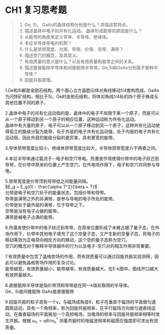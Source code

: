 # CH1 复习思考题

>1. Ge, Si， GaAs的晶体结构分别是什么？并描述其特点。
>2. 描述晶体中电子的共有化运动。 晶体形成能带的原因是什么？
>3. 从能带的角度来定义导体、半导体、绝缘体。
>4. 本征半导体导电的机制？
>5. 什么是禁带宽度、允带、导带、价带、空带、满带？
>6. 描述空穴的概念，及其意义。
>7. 有效质量的意义是什么？以及有效质量和能带之间的关系。
>8. 描述直接能隙半导体和间接能隙半导体。Ge,Si和GaAs分别属于那种半导体？
>9. 回旋共振原理。



1.Ge和Si都是金刚石结构，两个面心立方晶胞沿体对角线移动1/4套构而成，GaAs为闪锌矿结构，相比于Si，Ge的金刚石结构，将体对角线1/4处的四个原子换成与其他位置不同的原子。

2.晶体中电子的共有化运动指的是，晶体中的电子不局限于某一个原子，而是可以从一个原子移动到另一个原子的相应位置，这种运动称为共有化运动。<br>
晶体中有大量的原子，电子可以从一个原子移动到另一个原子，这种共有化运动使得孤立的能级分裂为能带，处于外层的电子共有化运动强，处于内层的电子共有化运动弱，因此外层的能级分裂的更厉害，具有更宽的能带。<br>

3.导体禁带宽度比较小，绝缘体禁带宽度比较大，半导体禁带宽度介于两者之间。<br>

4.本征半导体通过载流子--电子和空穴导电。热激发作用使得价带中的电子跃迁到导带，在价带中原来的位置上产生空穴，在外电场作用下，电子和空穴共同参与导电。

5.禁带宽度是价带顶到导带低之间能量间隔。<br>
$E_g = E_g(0) - \frac{\alpha T^2}{\beta + T}$ <br>
允带是电子和空穴处于的能量状态，包括价带和导带。<br>
导带是满带之外的非满带，是参与导电的电子所处的能带。<br>
价带是处于最外层的满带，位于导带之下。<br>
空带是没有电子占据的能带。<br>
满带是被电子占满的能带。<br>

6.热激发使价带中的电子跃迁到导带，在原来位置形成了未被占据了量子态，在外场作用下，价带中其他电子填充了这个空量子态，又产生新的空量子态，将电子的移动等效为正电荷向相反方向的移动，这个空的量子态称为空穴。<br>
空穴的概念对于解释半导体器件的行为以及电子-空穴对的相互作用非常重要。<br>

7.有效质量中包含了晶格势场的作用，而有效质量可以通过回旋共振实验测得，因此可以避免晶格势场作用的复杂讨论。<br>
能带越宽，有效质量越小，能带越窄，有效质量越大。在E-k图中，图线开口越大有效质量越大。

8.直接能隙半导体是指价带顶和导带底在同一k值处取得的半导体。<br>
Ge，Si是间接能隙
GaAs是直接能隙

9.回旋共振的粒子具有一个v，与磁场成角度$\theta$，粒子在垂直于磁场的平面做匀速圆周运动，具有一个角频率，称为回旋共振频率，在平行磁场方向做匀速直线运动。在垂直磁场的平面施加一个高频电场，当电场的频率与回旋共振频率相等时发生共振。根据 $\omega_c = qB/m_n^*$ 测量共振时的电磁波频率和磁感应强度即可求出有效质量。